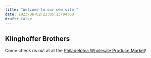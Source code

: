 ```yaml
---
title: "Welcome to our new site!"
date: 2023-06-02T23:05:13-04:00
draft: false
---
```


## Klinghoffer Brothers

Come check us out at at the [Philadelphia Wholesale Produce Market](https://phillyfreshproduce.com/)!
